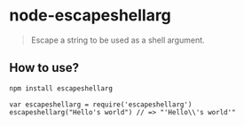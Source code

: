 node-escapeshellarg
===================
> Escape a string to be used as a shell argument.

## How to use?


```sh
npm install escapeshellarg
```

```
var escapeshellarg = require('escapeshellarg')
escapeshellarg("Hello's world") // => "'Hello\\'s world'"
```

